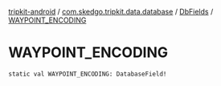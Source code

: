 [tripkit-android](../../index.md) / [com.skedgo.tripkit.data.database](../index.md) / [DbFields](index.md) / [WAYPOINT_ENCODING](./-w-a-y-p-o-i-n-t_-e-n-c-o-d-i-n-g.md)

# WAYPOINT_ENCODING

`static val WAYPOINT_ENCODING: DatabaseField!`